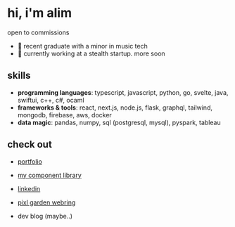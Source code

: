 # hi, i'm alim

open to commissions

* 🌱 recent graduate with a minor in music tech 
* 🚀 currently working at a stealth startup. more soon

## skills  
- **programming languages**: typescript, javascript, python, go, svelte, java, swiftui, c++, c#, ocaml  
- **frameworks & tools**: react, next.js, node.js, flask, graphql, tailwind, mongodb, firebase, aws, docker  
- **data magic**: pandas, numpy, sql (postgresql, mysql), pyspark, tableau  

## check out
- [portfolio](https://notalim.com)
- [my component library](https://notalim.com/lib)  
- [linkedin](https://linkedin.com/in/notalim)
- [pixl garden webring](https://pg-webring.vercel.app)

- dev blog (maybe..)